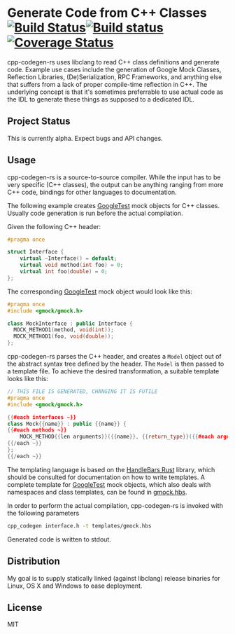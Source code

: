 Generate Code from C++ Classes [![Build Status](https://travis-ci.org/jupp0r/cpp-codegen-rs.svg?branch=master)](https://travis-ci.org/jupp0r/cpp-codegen-rs)[![Build status](https://ci.appveyor.com/api/projects/status/nov0lxhgce7dwjvl/branch/master?svg=true)](https://ci.appveyor.com/project/jupp0r/cpp-codegen-rs/branch/master)[![Coverage Status](https://coveralls.io/repos/github/jupp0r/cpp-codegen-rs/badge.svg?branch=master)](https://coveralls.io/github/jupp0r/cpp-codegen-rs?branch=master)
===================================
cpp-codegen-rs uses libclang to read C++ class definitions and
generate code. Example use cases include the generation of Google Mock
Classes, Reflection Libraries, (De)Serialization, RPC Frameworks, and
anything else that suffers from a lack of proper compile-time
reflection in C++. The underlying concept is that it's sometimes
preferrable to use actual code as the IDL to generate these things as
supposed to a dedicated IDL.

Project Status
--------------
This is currently alpha. Expect bugs and API changes.

Usage
-----
cpp-codegen-rs is a source-to-source compiler. While the
input has to be very specific (C++ classes), the output can be
anything ranging from more C++ code, bindings for other languages to
documentation.

The following example creates
[GoogleTest](https://github.com/google/googletest) mock objects for
C++ classes. Usually code generation is run before the actual
compilation.

Given the following C++ header:

``` c++
#pragma once

struct Interface {
    virtual ~Interface() = default;
    virtual void method(int foo) = 0;
    virtual int foo(double) = 0;
};
```

The corresponding [GoogleTest](https://github.com/google/googletest)
mock object would look like this:

``` c++
#pragma once
#include <gmock/gmock.h>

class MockInterface : public Interface {
  MOCK_METHOD1(method, void(int));
  MOCK_METHOD1(foo, void(double));
};
```

cpp-codegen-rs parses the C++ header, and creates a `Model` object out of the abstract syntax tree defined by the header. The `Model` is then passed to a template file. To achieve the desired transformation, a suitable template looks like this:


``` c++
// THIS FILE IS GENERATED, CHANGING IT IS FUTILE
#pragma once
#include <gmock/gmock.h>

{{#each interfaces ~}}
class Mock{{name}} : public {{name}} {
{{#each methods ~}}
    MOCK_METHOD{{len arguments}}({{name}}, {{return_type}}({{#each arguments}}{{argument_type}}{{#unless @last}}, {{/unless}}{{/each}}));
{{/each ~}}
};
{{/each ~}}
```

The templating language is based on the
[HandleBars Rust](https://github.com/sunng87/handlebars-rust) library,
which should be consulted for documentation on how to write
templates. A complete template for
[GoogleTest](https://github.com/google/googletest) mock objects, which
also deals with namespaces and class templates, can be found in
[gmock.hbs](templates/gmock.hbs).

In order to perform the actual compilation, cpp-codegen-rs is invoked with the following parameters

``` bash
cpp_codegen interface.h -t templates/gmock.hbs
```

Generated code is written to stdout.

Distribution
------------
My goal is to supply statically linked (against libclang) release
binaries for Linux, OS X and Windows to ease deployment.

License
-------
MIT
